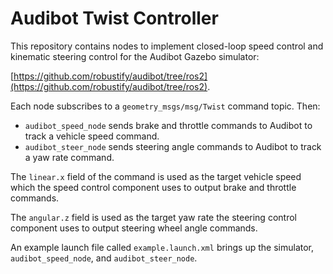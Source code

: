 # Audibot Twist Controller

This repository contains nodes to implement closed-loop speed control and kinematic steering control for the Audibot Gazebo simulator:

[https://github.com/robustify/audibot/tree/ros2](https://github.com/robustify/audibot/tree/ros2).

Each node subscribes to a `geometry_msgs/msg/Twist` command topic. Then:
- `audibot_speed_node` sends brake and throttle commands to Audibot to track a vehicle speed command.
- `audibot_steer_node` sends steering angle commands to Audibot to track a yaw rate command.

The `linear.x` field of the command is used as the target vehicle speed which the speed control component uses to output brake and throttle commands.

The `angular.z` field is used as the target yaw rate the steering control component uses to output steering wheel angle commands.

An example launch file called `example.launch.xml` brings up the simulator, `audibot_speed_node`, and `audibot_steer_node`.